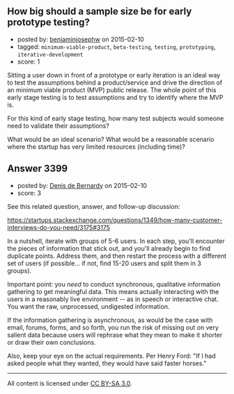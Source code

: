 ## How big should a sample size be for early prototype testing?

- posted by: [benjaminjosephw](https://stackexchange.com/users/2869889/benjaminjosephw) on 2015-02-10
- tagged: `minimum-viable-product`, `beta-testing`, `testing`, `prototyping`, `iterative-development`
- score: 1

Sitting a user down in front of a prototype or early iteration is an ideal way to test the assumptions behind a product/service and drive the direction of an minimum viable product (MVP) public release. The whole point of this early stage testing is to test assumptions and try to identify where the MVP is.

For this kind of early stage testing, how many test subjects would someone need to validate their assumptions?

What would be an ideal scenario? What would be a reasonable scenario where the startup has very limited resources (including time)?


## Answer 3399

- posted by: [Denis de Bernardy](https://stackexchange.com/users/182468/denis-de-bernardy) on 2015-02-10
- score: 3

See this related question, answer, and follow-up discussion:

https://startups.stackexchange.com/questions/1349/how-many-customer-interviews-do-you-need/3175#3175

In a nutshell, iterate with groups of 5-6 users. In each step, you'll encounter the pieces of information that stick out, and you'll already begin to find duplicate points. Address them, and then restart the process with a different set of users (if possible... if not, find 15-20 users and split them in 3 groups).

Important point: you *need* to conduct synchronous, qualitative information gathering to get meaningful data. This means actually interacting with the users in a reasonably live environment -- as in speech or interactive chat. You want the raw, unprocessed, undigested information.

If the information gathering is asynchronous, as would be the case with email, forums, forms, and so forth, you run the risk of missing out on very salient data because users will rephrase what they mean to make it shorter or draw their own conclusions.

Also, keep your eye on the actual requirements. Per Henry Ford: "If I had asked people what they wanted, they would have said faster horses."



---

All content is licensed under [CC BY-SA 3.0](https://creativecommons.org/licenses/by-sa/3.0/).
